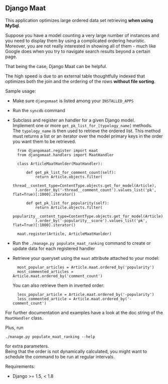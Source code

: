 
Django Maat
---------------

This application optimizes large ordered data set retrieving **when using MySql**.

Suppose you have a model counting a very large number of instances and you need to display them by using a complicated ordering heuristic. Moreover, you are not really interested in showing all of them - much like Google does when you try to navigate search results beyond a certain page.

That being the case, Django Maat can be helpful.

The high speed is due to an external table thoughtfully indexed that optimizes both the join and the ordering of the rows **without file sorting**.


Sample usage:

- Make sure `djangomaat` is listed among your `INSTALLED_APPS`

- Run the `syncdb` command

- Subclass and register an handler for a given Django model.  
  Implement one or more `get_pk_list_for_[typology_name]` methods.  
  The `typology_name` is then used to retrieve the ordered list.
  This method must returns a list or an iterator over the model
  primary keys in the order you want them to be retrieved.

        from djangomaat.register import maat
        from djangomaat.handlers import MaatHandler
        
        class ArticleMaatHanlder(MaatHandler):
            
            def get_pk_list_for_comment_count(self):
                return Article.objects.filter(
                    thread__content_type=ContentType.objects.get_for_model(Article),
                ).order_by('-thread__comment_count').values_list('pk', flat=True)[:1000].iterator()
            
            def get_pk_list_for_popularity(self):
                return Article.objects.filter(
                    popularity__content_type=ContentType.objects.get_for_model(Article),
                ).order_by('-popularity__score').values_list('pk', flat=True)[:1000].iterator()
    
        maat.register(Article, ArticleMaatHanlder)

- Run the `./manage.py populate_maat_ranking` command to create or update data for each registered handler

- Retrieve your queryset using the `maat` attribute attached to your model:

        most_popular_articles = Article.maat.ordered_by('popularity')
        most_commented_articles = Article.maat.ordered_by('comment_count')

  You can also retrieve them in inverted order:

        less_popular_article = Article.maat.ordered_by('-popularity')
        less_commented_article = Article.maat.ordered_by('-comment_count')

For further documentation and examples have a look at the doc string of the `MaatHandler` class.

Plus, run 

    ./manage.py populate_maat_ranking --help
for extra parameters.   
Being that the order is not dynamically calculated, you might want to schedule the command to be run at regular intervals.


Requirements:

- Django >= 1.5, < 1.8
